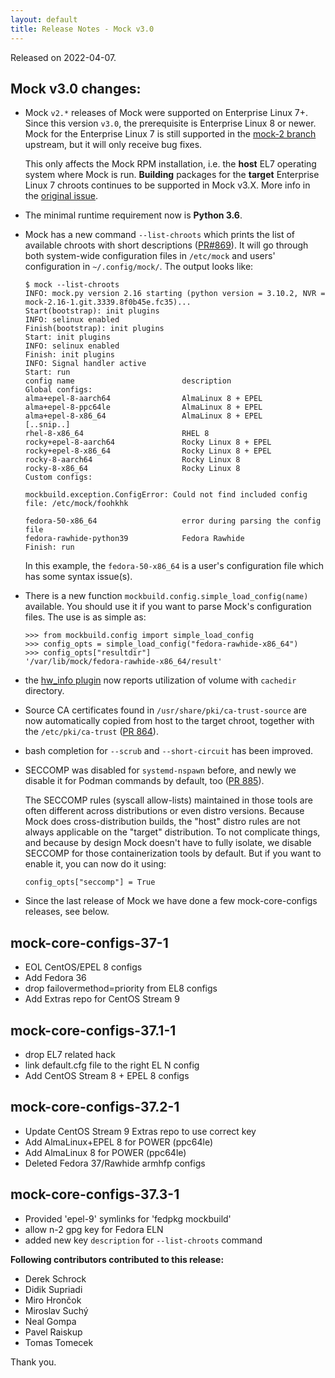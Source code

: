 ```yaml
---
layout: default
title: Release Notes - Mock v3.0
---
```


Released on 2022-04-07.

## Mock v3.0 changes:

- Mock `v2.*` releases of Mock were supported on Enterprise Linux 7+.  Since
  this version `v3.0`, the prerequisite is Enterprise Linux 8 or newer.  Mock for
  the Enterprise Linux 7 is still supported in the [mock-2 branch][mock-2]
  upstream, but it will only receive bug fixes.

  This only affects the Mock RPM installation, i.e. the **host** EL7 operating
  system where Mock is run.  **Building** packages for the **target** Enterprise
  Linux 7 chroots continues to be supported in Mock v3.X.  More info in the
  [original issue][issue #755].

- The minimal runtime requirement now is **Python 3.6**.

- Mock has a new command `--list-chroots` which prints the list of available
  chroots with short descriptions ([PR#869][pull #869]).  It will go through both
  system-wide configuration files in `/etc/mock` and users' configuration in
  `~/.config/mock/`.  The output looks like:

  ```
  $ mock --list-chroots
  INFO: mock.py version 2.16 starting (python version = 3.10.2, NVR = mock-2.16-1.git.3339.8f0b45e.fc35)...
  Start(bootstrap): init plugins
  INFO: selinux enabled
  Finish(bootstrap): init plugins
  Start: init plugins
  INFO: selinux enabled
  Finish: init plugins
  INFO: Signal handler active
  Start: run
  config name                        description
  Global configs:
  alma+epel-8-aarch64                AlmaLinux 8 + EPEL
  alma+epel-8-ppc64le                AlmaLinux 8 + EPEL
  alma+epel-8-x86_64                 AlmaLinux 8 + EPEL
  [..snip..]
  rhel-8-x86_64                      RHEL 8
  rocky+epel-8-aarch64               Rocky Linux 8 + EPEL
  rocky+epel-8-x86_64                Rocky Linux 8 + EPEL
  rocky-8-aarch64                    Rocky Linux 8
  rocky-8-x86_64                     Rocky Linux 8
  Custom configs:

  mockbuild.exception.ConfigError: Could not find included config file: /etc/mock/foohkhk

  fedora-50-x86_64                   error during parsing the config file
  fedora-rawhide-python39            Fedora Rawhide
  Finish: run
  ```
  In this example, the `fedora-50-x86_64` is a user's configuration file which
  has some syntax issue(s).

- There is a new function `mockbuild.config.simple_load_config(name)` available.
  You should use it if you want to parse Mock's configuration files.  The use is
  as simple as:

  ```
  >>> from mockbuild.config import simple_load_config
  >>> config_opts = simple_load_config("fedora-rawhide-x86_64")
  >>> config_opts["resultdir"]
  '/var/lib/mock/fedora-rawhide-x86_64/result'
  ```

- the [hw_info plugin](Plugin-HwInfo) now reports utilization of volume with `cachedir` directory.

- Source CA certificates found in `/usr/share/pki/ca-trust-source` are now
  automatically copied from host to the target chroot, together with the
  `/etc/pki/ca-trust` ([PR 864][pull #864]).

- bash completion for `--scrub` and `--short-circuit` has been improved.

- SECCOMP was disabled for `systemd-nspawn` before, and newly we disable it for
  Podman commands by default, too ([PR 885][pull #885]).

  The SECCOMP rules (syscall allow-lists) maintained in those tools are often
  different across distributions or even distro versions.  Because Mock does
  cross-distribution builds, the "host" distro rules are not always applicable
  on the "target" distribution.  To not complicate things, and because by design
  Mock doesn't have to fully isolate, we disable SECCOMP for those
  containerization tools by default.  But if you want to enable it, you can now
  do it using:

  ```
  config_opts["seccomp"] = True
  ```

- Since the last release of Mock we have done a few mock-core-configs releases,
  see below.

## mock-core-configs-37-1

- EOL CentOS/EPEL 8 configs
- Add Fedora 36
- drop failovermethod=priority from EL8 configs
- Add Extras repo for CentOS Stream 9

## mock-core-configs-37.1-1

- drop EL7 related hack
- link default.cfg file to the right EL N config
- Add CentOS Stream 8 + EPEL 8 configs

## mock-core-configs-37.2-1

- Update CentOS Stream 9 Extras repo to use correct key
- Add AlmaLinux+EPEL 8 for POWER (ppc64le)
- Add AlmaLinux 8 for POWER (ppc64le)
- Deleted Fedora 37/Rawhide armhfp configs

## mock-core-configs-37.3-1

* Provided 'epel-9' symlinks for 'fedpkg mockbuild'
* allow n-2 gpg key for Fedora ELN
* added new key `description` for `--list-chroots` command


**Following contributors contributed to this release:**

 * Derek Schrock
 * Didik Supriadi
 * Miro Hrončok
 * Miroslav Suchý
 * Neal Gompa
 * Pavel Raiskup
 * Tomas Tomecek

Thank you.


[mock-2]: https://github.com/rpm-software-management/mock/tree/mock-2
[issue #755]: https://github.com/rpm-software-management/mock/issues/755
[pull #864]: https://github.com/rpm-software-management/mock/pull/864
[pull #885]: https://github.com/rpm-software-management/mock/pull/885
[pull #869]: https://github.com/rpm-software-management/mock/pull/869
